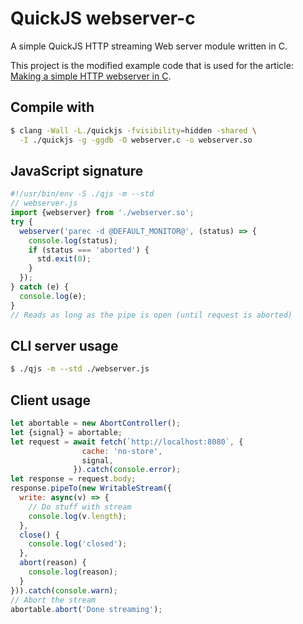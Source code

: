 # QuickJS webserver-c

A simple QuickJS HTTP streaming Web server module written in C.

This project is the modified example code that is used for the article:
[Making a simple HTTP webserver in C](https://bruinsslot.jp/post/simple-http-webserver-in-c/).

## Compile with

```bash
$ clang -Wall -L./quickjs -fvisibility=hidden -shared \
  -I ./quickjs -g -ggdb -O webserver.c -o webserver.so

```

## JavaScript signature
```javascript
#!/usr/bin/env -S ./qjs -m --std
// webserver.js
import {webserver} from './webserver.so';
try {
  webserver('parec -d @DEFAULT_MONITOR@', (status) => {
    console.log(status);
    if (status === 'aborted') {
      std.exit(0);
    }
  });
} catch (e) {
  console.log(e);
}
// Reads as long as the pipe is open (until request is aborted)
```

## CLI server usage

```bash
$ ./qjs -m --std ./webserver.js
```

## Client usage
```javascript
let abortable = new AbortController();
let {signal} = abortable;
let request = await fetch(`http://localhost:8080`, {
                cache: 'no-store',
                signal,
              }).catch(console.error);
let response = request.body;
response.pipeTo(new WritableStream({
  write: async(v) => {
    // Do stuff with stream
    console.log(v.length);
  },
  close() {
    console.log('closed');
  },
  abort(reason) {
    console.log(reason);
  }
})).catch(console.warn);
// Abort the stream
abortable.abort('Done streaming');
```
